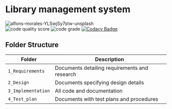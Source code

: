 # Library management system
![alfons-morales-YLSwjSy7stw-unsplash](https://user-images.githubusercontent.com/61780164/114907664-ef97eb00-9e38-11eb-89d6-d92a66d32046.jpg)     
![code quality score](https://www.code-inspector.com/project/27668/score/svg)
![code grade](https://www.code-inspector.com/project/27668/status/svg)
[![Codacy Badge](https://app.codacy.com/project/badge/Grade/5a85311e731b4df089616f865ba51cea)](https://www.codacy.com/gh/soujanyayarlagadda/stepin_project/dashboard?utm_source=github.com&amp;utm_medium=referral&amp;utm_content=soujanyayarlagadda/stepin_project&amp;utm_campaign=Badge_Grade)
## Folder Structure
Folder             | Description
-------------------| -----------------------------------------
`1_Requirements`   | Documents detailing requirements and research
`2_Design`         | Documents specifying design details
`3_Implementation` | All code and documentation
`4_Test_plan`      | Documents with test plans and procedures

